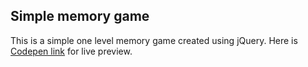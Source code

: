 ## Simple memory game

This is a simple one level memory game created using jQuery. Here is [Codepen link](https://codepen.io/nahidibrahimov/pen/Lvqjro) for live preview.